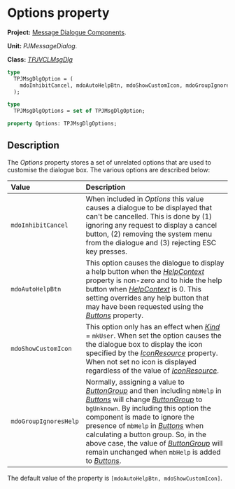 # Options property #

**Project:** [Message Dialogue Components](MessageDialogComponents.md).

**Unit:** _PJMessageDialog_.

**Class:** _[TPJVCLMsgDlg](TPJVCLMsgDlg.md)_

```pascal
type
  TPJMsgDlgOption = (
    mdoInhibitCancel, mdoAutoHelpBtn, mdoShowCustomIcon, mdoGroupIgnoresHelp
  );

type
  TPJMsgDlgOptions = set of TPJMsgDlgOption;

property Options: TPJMsgDlgOptions;
```

## Description ##

The _Options_ property stores a set of unrelated options that are used to customise the dialogue box. The various options are described below:

| **Value** | **Description** |
|:----------|:----------------|
| `mdoInhibitCancel` | When included in _Options_ this value causes a dialogue to be displayed that can't be cancelled. This is done by (1) ignoring any request to display a cancel button, (2) removing the system menu from the dialogue and (3) rejecting ESC key presses. |
| `mdoAutoHelpBtn` | This option causes the dialogue to display a help button when the _[HelpContext](TPJVCLMsgDlgHelpContext.md)_ property is non-zero and to hide the help button when _[HelpContext](TPJVCLMsgDlgHelpContext.md)_ is 0. This setting overrides any help button that may have been requested using the _[Buttons](TPJVCLMsgDlgButtons.md)_ property. |
| `mdoShowCustomIcon` | This option only has an effect when _[Kind](TPJVCLMsgDlgKind.md)_ = `mkUser`. When set the option causes the the dialogue box to display the icon specified by the _[IconResource](TPJVCLMsgDlgIconResource.md)_ property. When not set no icon is displayed regardless of the value of _[IconResource](TPJVCLMsgDlgIconResource.md)_. |
| `mdoGroupIgnoresHelp` | Normally, assigning a value to _[ButtonGroup](TPJVCLMsgDlgButtonGroup.md)_ and then including `mbHelp` in _[Buttons](TPJVCLMsgDlgButtons.md)_ will change _[ButtonGroup](TPJVCLMsgDlgButtonGroup.md)_ to `bgUnknown`. By including this option the component is made to ignore the presence of `mbHelp` in _[Buttons](TPJVCLMsgDlgButtons.md)_ when calculating a button group. So, in the above case, the value of _[ButtonGroup](TPJVCLMsgDlgButtonGroup.md)_ will remain unchanged when `mbHelp` is added to _[Buttons](TPJVCLMsgDlgButtons.md)_. |

The default value of the property is `[mdoAutoHelpBtn, mdoShowCustomIcon]`.
